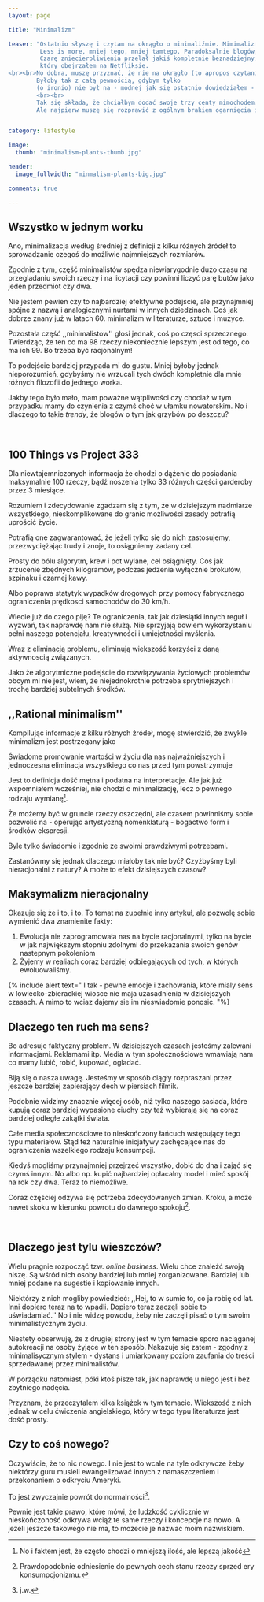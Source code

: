 ```yaml
---
layout: page

title: "Minimalizm"

teaser: "Ostatnio słyszę i czytam na okrągło o minimaliźmie. Mimimalizm tu, minimalizm tam.
         Less is more, mniej tego, mniej tamtego. Paradoksalnie blogów, artykułów i szumu coraz więcej.
         Czarę zniecierpliwienia przelał jakiś kompletnie beznadziejny, autopromocyjny dokument,
         który obejrzałem na Netfliksie.
<br><br>No dobra, muszę przyznać, że nie na okrągło (to apropos czytania i słyszenia).
        Byłoby tak z całą pewnością, gdybym tylko
        (o ironio) nie był na - modnej jak się ostatnio dowiedziałem - diecie informacyjnej.
        <br><br>
        Tak się składa, że chciałbym dodać swoje trzy centy mimochodem.
        Ale najpierw muszę się rozprawić z ogólnym brakiem ogarnięcia i pomieszaniem na tym polu."


category: lifestyle

image:
  thumb: "minimalism-plants-thumb.jpg"

header:
  image_fullwidth: "minmalism-plants-big.jpg"

comments: true

---
```



## Wszystko w jednym worku

Ano, minimalizacja według średniej z definicji z kilku różnych źródeł to sprowadzanie czegoś
do możliwie najmniejszych rozmiarów.

Zgodnie z tym, część minimalistów spędza niewiarygodnie dużo czasu na przegladaniu swoich rzeczy
i na licytacji czy powinni liczyć parę butów jako jeden przedmiot czy dwa.

Nie jestem pewien czy to najbardziej efektywne podejście, ale przynajmniej spójne z nazwą
i analogicznymi nurtami w innych dziedzinach. Coś jak dobrze znany już w latach 60. minimalizm
w literaturze, sztuce i muzyce.


Pozostała część ,,minimalistow'' głosi jednak, coś po częsci sprzecznego.
Twierdząc, że ten co ma 98 rzeczy niekoniecznie lepszym jest od tego, co ma ich 99.
Bo trzeba być racjonalnym!

To podejście bardziej przypada mi do gustu. Mniej byłoby jednak nieporozumień,
 gdybyśmy nie wrzucali tych dwóch kompletnie dla mnie różnych filozofii do jednego worka.

Jakby tego było mało, mam poważne wątpliwości czy chociaż w tym przypadku
mamy do czynienia z czymś choć w ułamku nowatorskim. No i dlaczego to takie *trendy*,
że blogów o tym jak grzybów po deszczu?


<div>
<center>
<img class="t20" src="{{ site.url }}/images/photo-tools.jpeg" alt="">
</center>
</div>
<br>

## 100 Things vs Project 333

Dla niewtajemniczonych informacja że chodzi o dążenie do posiadania maksymalnie
100 rzeczy, bądź noszenia tylko 33 różnych części garderoby przez 3 miesiące.

Rozumiem i zdecydowanie zgadzam się z tym, że w dzisiejszym nadmiarze wszystkiego,
nieskomplikowane do granic możliwości zasady potrafią uprościć życie.

Potrafią one zagwarantować, że jeżeli tylko się do nich zastosujemy,
przezwyciężając trudy i znoje, to osiągniemy zadany cel.

Prosty do bólu algorytm, krew i pot wylane, cel osiągnięty.
Coś jak zrzucenie zbędnych kilogramów, podczas jedzenia wyłącznie brokułów, szpinaku i czarnej kawy.

Albo poprawa statytyk wypadków drogowych przy pomocy fabrycznego ograniczenia prędkosci samochodów do 30 km/h.

Wiecie już do czego piję? Te ograniczenia, tak jak dziesiątki innych reguł i wyzwań,
tak naprawdę nam nie służą. Nie sprzyjają bowiem wykorzystaniu pełni naszego potencjału,
kreatywności i umiejetności myślenia.

Wraz z eliminacją problemu, eliminują wiekszość korzyści z daną aktywnoscią związanych.

Jako że algorytmiczne podejście do rozwiązywania życiowych problemów obcym mi nie jest,
wiem, że niejednokrotnie potrzeba sprytniejszych i trochę bardziej subtelnych środków.


## ,,Rational minimalism''


Kompilując informacje z kilku różnych źródeł, mogę stwierdzić, że zwykle minimalizm jest postrzegany jako

>
Świadome promowanie wartości w życiu dla nas najważniejszych
i jednoczesna eliminacja wszystkiego co nas przed tym powstrzymuje

Jest to definicja dość mętna i podatna na interpretacje.
Ale jak już wspomniałem wcześniej, nie chodzi o minimalizację, lecz o pewnego rodzaju wymianę[^wymiana].

Że możemy być w gruncie rzeczy oszczędni, ale czasem powinniśmy
sobie pozwolić na - operując artystyczną nomenklaturą - bogactwo form i środków ekspresji.

Byle tylko świadomie i zgodnie ze swoimi prawdziwymi potrzebami.


Zastanówmy się jednak dlaczego miałoby tak nie być? Czyżbyśmy byli nieracjonalni z natury?
A może to efekt dzisiejszych czasow?

## Maksymalizm nieracjonalny

Okazuje się że i to, i to. To temat na zupełnie inny artykuł, ale pozwolę sobie wymienić dwa znamienite fakty:

1. Ewolucja nie zaprogramowała nas na bycie racjonalnymi, tylko na bycie w jak największym stopniu
  zdolnymi do przekazania swoich genów nastepnym pokoleniom
2. Żyjemy w realiach coraz bardziej odbiegających od tych, w których ewoluowaliśmy.

{% include alert text="
 I tak - pewne emocje i zachowania, ktore mialy sens w lowiecko-zbierackiej wiosce
nie maja uzasadnienia w dzisiejszych czasach. A mimo to wciaz dajemy sie im nieswiadomie ponosic.
"%}


## Dlaczego ten ruch ma sens?

Bo adresuje faktyczny problem. W dzisiejszych czasach jesteśmy zalewani
informacjami. Reklamami itp. Media w tym społecznościowe wmawiają nam
co mamy lubić, robić, kupować, ogladać.

Biją się o nasza uwagę. Jesteśmy w sposób ciągły rozpraszani przez jeszcze
bardziej zapierający dech w piersiach filmik.

Podobnie widzimy znacznie więcej osób, niż tylko naszego sasiada, które kupują coraz bardziej wypasione
ciuchy czy też wybierają się na coraz bardziej odległe zakątki świata.

Całe media społecznościowe to nieskończony łańcuch wstępujący tego typu materiałów.
Stąd też naturalnie inicjatywy zachęcające nas do ograniczenia wszelkiego rodzaju konsumpcji.

Kiedyś mogliśmy przynajmniej przejrzeć wszystko, dobić do dna i zająć się czymś innym.
No albo np. kupić najbardziej opłacalny model i mieć spokój na rok czy dwa. Teraz to niemożliwe.

Coraz częściej odzywa się potrzeba zdecydowanych zmian.
Kroku, a może nawet skoku w kierunku powrotu do dawnego spokoju[^dawny_spokoj].


<div>
<center>
<img class="t20" src="{{ site.url }}/images/minimalism-peace.jpg" alt="">
</center>
</div>
<br>

## Dlaczego jest tylu wieszczów?

Wielu pragnie rozpocząć tzw. *online business*. Wielu chce znaleźć swoją niszę.
Są wśród nich osoby bardziej lub mniej zorganizowane. Bardziej lub mniej podane na sugestie i kopiowanie innych.

Niektórzy z nich mogliby powiedzieć: ,,Hej, to w sumie to, co ja robię od lat.
Inni dopiero teraz na to wpadli. Dopiero teraz zaczęli sobie to uświadamiać.''
No i nie widzę powodu, żeby nie zaczęli pisać o tym swoim minimalistycznym życiu.

Niestety obserwuję, że z drugiej strony jest w tym temacie sporo naciąganej autokreacji
na osoby żyjące w ten sposób. Nakazuje się zatem - zgodny z minimalisycznym stylem -
dystans i umiarkowany poziom zaufania do treści sprzedawanej przez minimalistów.

W porządku natomiast, póki ktoś pisze tak, jak naprawdę u niego jest i bez zbytniego nadęcia.

Przyznam, że przeczytalem kilka książek w tym temacie.
Wiekszość z nich jednak w celu ćwiczenia angielskiego, który w tego typu literaturze jest dość prosty.


## Czy to coś nowego?

Oczywiście, że to nic nowego. I nie jest to wcale na tyle odkrywcze żeby niektórzy guru
musieli ewangelizować innych z namaszczeniem i przekonaniem o odkryciu Ameryki.

To jest zwyczajnie powrót do normalności[^normalnosc].

Pewnie jest takie prawo, które mówi, że ludzkość cyklicznie w nieskończoność
 odkrywa wciąż te same rzeczy i koncepcje na nowo. A jeżeli jeszcze takowego nie ma,
 to możecie je nazwać moim nazwiskiem.



[^wymiana]: No i faktem jest, że często chodzi o mniejszą ilość, ale lepszą jakość
[^dawny_spokoj]: Prawdopodobnie odniesienie do pewnych cech stanu rzeczy sprzed ery konsumpcjonizmu.
[^normalnosc]: j.w.